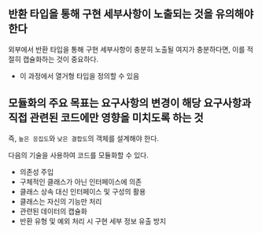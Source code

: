 ## 반환 타입을 통해 구현 세부사항이 노출되는 것을 유의해야 한다

외부에서 반환 타입을 통해 구현 세부사항이 충분히 노출될 여지가 충분하다면, 이를 적절히 캡슐화하는 것이 중요하다.

- 이 과정에서 열거형 타입을 정의할 수 있음

## 모듈화의 주요 목표는 요구사항의 변경이 해당 요구사항과 직접 관련된 코드에만 영향을 미치도록 하는 것

즉, `높은 응집도`와 `낮은 결합도`의 객체를 설계해야 한다.

다음의 기술을 사용하여 코드를 모듈화할 수 있다.

- 의존성 주입
- 구체적인 클래스가 아닌 인터페이스에 의존
- 클래스 상속 대신 인터페이스 및 구성의 활용
- 클래스는 자신의 기능만 처리
- 관련된 데이터의 캡슐화
- 반환 유형 및 예외 처리 시 구현 세부 정보 유출 방지
